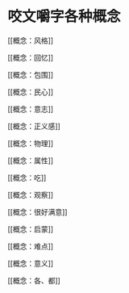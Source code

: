 # 咬文嚼字各种概念




[[概念：风格]]

[[概念：回忆]]

[[概念：包围]]

[[概念：民心]]

[[概念：意志]]


[[概念：正义感]]

[[概念：物理]]

[[概念：属性]]

[[概念：吃]]

[[概念：观察]]

[[概念：很好满意]]

[[概念：启蒙]]

[[概念：难点]]

[[概念：意义]]

[[概念：各、都]]





